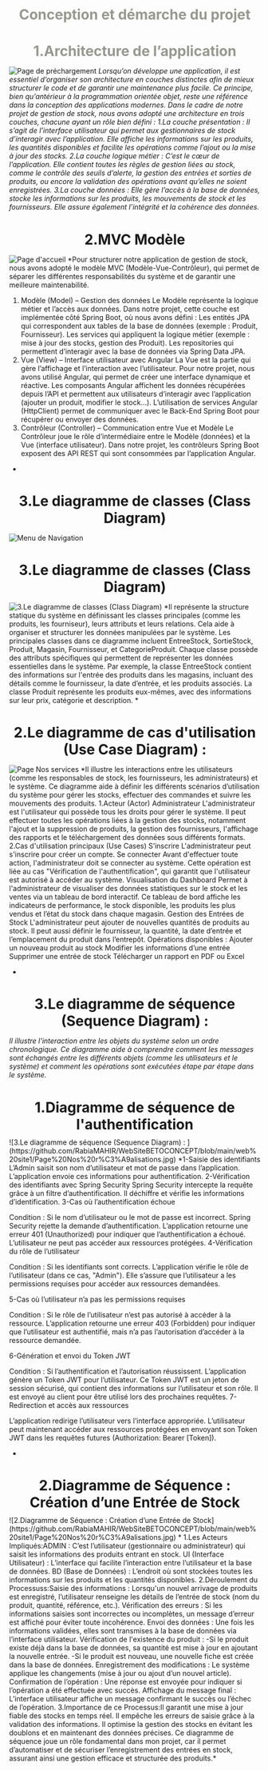 <h4 style="text-align:center; font-size:28px; margin-bottom:10px;color:#989890;">
Conception et démarche du projet </h4>
<h2 style="text-align:center; font-size:28px; margin-bottom:10px;color:#989890;">
1.Architecture de l’application </h2>


![Page de préchargement](https://github.com/RabiaMAHIR/WebSiteBETOCONCEPT/blob/38eeb0a541080286c5441299cb2f11c8dbb21868/web%20site1/Page%20de%20pr%C3%A9chargement%20.png)
*Lorsqu’on développe une application,
il est essentiel d’organiser son architecture en couches distinctes afin 
de mieux structurer le code et de garantir une maintenance plus facile. 
Ce principe, bien qu’antérieur à la programmation orientée objet, 
reste une référence dans la conception des applications modernes.
Dans le cadre de notre projet de gestion de stock, nous avons adopté une architecture en trois couches, chacune ayant un rôle bien défini :
  1.La couche présentation : Il s’agit de l’interface utilisateur qui permet aux gestionnaires de stock d’interagir avec l’application. Elle affiche les informations sur les produits, les quantités disponibles et facilite les opérations comme l’ajout ou la mise à jour des stocks.
    2.La couche logique métier : C’est le cœur de l’application. Elle contient toutes les règles de gestion liées au stock, comme le contrôle des seuils d’alerte, la gestion des entrées et sorties de produits, ou encore la validation des opérations avant qu’elles ne soient enregistrées.
    3.La couche données : Elle gère l’accès à la base de données, stocke les informations sur les produits, les mouvements de stock et les fournisseurs. Elle assure également l’intégrité et la cohérence des données.*


<h2 style="text-align:center; font-size:28px; margin-bottom:10px;">
2.MVC Modèle </h2>

![Page d'accueil ](
https://github.com/RabiaMAHIR/WebSiteBETOCONCEPT/blob/b9adb84a1533bc3ef05b0a295c0c41634fd1f92a/web%20site1/Page%20d'accueil%20.jpg)
*Pour structurer notre application de gestion de stock, nous avons adopté le modèle MVC (Modèle-Vue-Contrôleur), qui permet de séparer les différentes responsabilités du système et de garantir une meilleure maintenabilité.
1. Modèle (Model) – Gestion des données
Le Modèle représente la logique métier et l’accès aux données. Dans notre projet, cette couche est implémentée côté Spring Boot, où nous avons défini :
Les entités JPA qui correspondent aux tables de la base de données (exemple : Produit, Fournisseur).
Les services qui appliquent la logique métier (exemple : mise à jour des stocks, gestion des Produit).
Les repositories qui permettent d’interagir avec la base de données via Spring Data JPA.
2. Vue (View) – Interface utilisateur avec Angular
   La Vue est la partie qui gère l’affichage et l’interaction avec l’utilisateur. Pour notre projet, nous avons utilisé Angular, qui permet de créer une interface dynamique et réactive.
Les composants Angular affichent les données récupérées depuis l’API et permettent aux utilisateurs d’interagir avec l’application (ajouter un produit, modifier le stock…).
L’utilisation de services Angular (HttpClient) permet de communiquer avec le Back-End Spring Boot pour récupérer ou envoyer des données.
3. Contrôleur (Controller) – Communication entre Vue et Modèle
Le Contrôleur joue le rôle d’intermédiaire entre le Modèle (données) et la Vue (interface utilisateur). Dans notre projet, les contrôleurs Spring Boot exposent des API REST qui sont consommées par l’application Angular.

*



<h2 style="text-align:center; font-size:28px; margin-bottom:10px;">
3.Le diagramme de classes (Class Diagram) </h2>

![Menu de Navigation ](https://github.com/RabiaMAHIR/WebSiteBETOCONCEPT/blob/main/web%20site1/Menu%20de%20Navigation%20.png)






<h2 style="text-align:center; font-size:28px; margin-bottom:10px;">
3.Le diagramme de classes (Class Diagram)</h2>

![3.Le diagramme de classes (Class Diagram) ](https://github.com/RabiaMAHIR/WebSiteBETOCONCEPT/blob/main/web%20site1/Page%20A%20propos.jpg)
*Il représente la structure statique du système en définissant les classes principales (comme les produits, les fourniseur), leurs attributs et leurs relations. Cela aide à organiser et structurer les données manipulées par le système.
Les principales classes dans ce diagramme incluent EntreeStock, SortieStock, Produit, Magasin, Fournisseur, et CategorieProduit. Chaque classe possède des attributs spécifiques qui permettent de représenter les données essentielles dans le système. Par exemple, la classe EntreeStock contient des informations sur l'entrée des produits dans les magasins, incluant des détails comme le fournisseur, la date d’entrée, et les produits associés. La classe Produit représente les produits eux-mêmes, avec des informations sur leur prix, catégorie et description.
*




<h2 style="text-align:center; font-size:28px; margin-bottom:10px;">
2.Le diagramme de cas d'utilisation (Use Case Diagram) :</h2>

![Page Nos services](https://github.com/RabiaMAHIR/WebSiteBETOCONCEPT/blob/main/web%20site1/Page%20Nos%20services.jpg)
*Il illustre les interactions entre les utilisateurs (comme les responsables de stock, les fournisseurs, les administrateurs) et le système. Ce diagramme aide à définir les différents scénarios d’utilisation du système pour gérer les stocks, effectuer des commandes et suivre les mouvements des produits.
 1.Acteur (Actor)       Administrateur
L'administrateur est l'utilisateur qui possède tous les droits pour gérer le système. Il peut effectuer toutes les opérations liées à la gestion des stocks, notamment l'ajout et la suppression de produits, la gestion des fournisseurs, l'affichage des rapports et le téléchargement des données sous différents formats.
 2.Cas d'utilisation principaux (Use Cases)      S’inscrire
L'administrateur peut s'inscrire pour créer un compte.
      Se connecter
Avant d'effectuer toute action, l'administrateur doit se connecter au système.
Cette opération est liée au cas "Vérification de l'authentification", qui garantit que l'utilisateur est autorisé à accéder au système.
     Visualisation du Dashboard
Permet à l'administrateur de visualiser des données statistiques sur le stock et les ventes via un tableau de bord interactif.
Ce tableau de bord affiche les indicateurs de performance, le stock disponible, les produits les plus vendus et l’état du stock dans chaque magasin.
      Gestion des Entrées de Stock
L'administrateur peut ajouter de nouvelles quantités de produits au stock.
Il peut aussi définir le fournisseur, la quantité, la date d’entrée et l’emplacement du produit dans l’entrepôt.
Opérations disponibles :
Ajouter un nouveau produit au stock
Modifier les informations d’une entrée
Supprimer une entrée de stock
Télécharger un rapport en PDF ou Excel

 *




<h2 style="text-align:center; font-size:28px; margin-bottom:10px;">
3.Le diagramme de séquence (Sequence Diagram) :</h2>

*Il illustre l'interaction entre les objets du système selon un ordre chronologique. Ce diagramme aide à comprendre comment les messages sont échangés entre les différents objets (comme les utilisateurs et le système) et comment les opérations sont exécutées étape par étape dans le système.*
<h2 style="text-align:center; font-size:28px; margin-bottom:10px;">
1.Diagramme de séquence de l'authentification
</h2>
![3.Le diagramme de séquence (Sequence Diagram) : ](https://github.com/RabiaMAHIR/WebSiteBETOCONCEPT/blob/main/web%20site1/Page%20Nos%20r%C3%A9alisations.jpg)
*1-Saisie des identifiants
L’Admin saisit son nom d’utilisateur et mot de passe dans l’application.
L’application envoie ces informations pour authentification.
2-Vérification des identifiants avec Spring Security
Spring Security intercepte la requête grâce à un filtre d’authentification.
Il déchiffre et vérifie les informations d’identification.
3-Cas où l’authentification échoue

Condition : Si le nom d’utilisateur ou le mot de passe est incorrect.
Spring Security rejette la demande d’authentification.
L’application retourne une erreur 401 (Unauthorized) pour indiquer que l’authentification a échoué.
L’utilisateur ne peut pas accéder aux ressources protégées.
4-Vérification du rôle de l’utilisateur

Condition : Si les identifiants sont corrects.
L’application vérifie le rôle de l’utilisateur (dans ce cas, "Admin").
Elle s’assure que l’utilisateur a les permissions requises pour accéder aux ressources demandées.

5-Cas où l’utilisateur n’a pas les permissions requises

Condition : Si le rôle de l’utilisateur n’est pas autorisé à accéder à la ressource.
L’application retourne une erreur 403 (Forbidden) pour indiquer que l’utilisateur est authentifié, mais n’a pas l’autorisation d’accéder à la ressource demandée.

6-Génération et envoi du Token JWT

Condition : Si l’authentification et l’autorisation réussissent.
L’application génère un Token JWT pour l’utilisateur.
Ce Token JWT est un jeton de session sécurisé, qui contient des informations sur l’utilisateur et son rôle.
Il est envoyé au client pour être utilisé lors des prochaines requêtes.
7-Redirection et accès aux ressources

L’application redirige l’utilisateur vers l’interface appropriée.
L’utilisateur peut maintenant accéder aux ressources protégées en envoyant son Token JWT dans les requêtes futures (Authorization: Bearer [Token]).

*

<h2 style="text-align:center; font-size:28px; margin-bottom:10px;">
2.Diagramme de Séquence : Création d’une Entrée de Stock
</h2>
![2.Diagramme de Séquence : Création d’une Entrée de Stock](https://github.com/RabiaMAHIR/WebSiteBETOCONCEPT/blob/main/web%20site1/Page%20Nos%20r%C3%A9alisations.jpg)
* 1.Les Acteurs Impliqués:ADMIN : C’est l’utilisateur (gestionnaire ou administrateur) qui saisit les informations des produits entrant en stock.
UI (Interface Utilisateur) : L’interface qui facilite l’interaction entre l’utilisateur et la base de données.
BD (Base de Données) : L’endroit où sont stockées toutes les informations sur les produits et les quantités disponibles.
 2.Déroulement du Processuss:Saisie des informations : Lorsqu'un nouvel arrivage de produits est enregistré, l’utilisateur renseigne les détails de l’entrée de stock (nom du produit, quantité, référence, etc.).
Vérification des erreurs : Si les informations saisies sont incorrectes ou incomplètes, un message d’erreur est affiché pour éviter toute incohérence.
Envoi des données : Une fois les informations validées, elles sont transmises à la base de données via l’interface utilisateur.
Vérification de l'existence du produit :
                 -Si le produit existe déjà dans la base de données, sa quantité est mise à jour    en ajoutant la nouvelle entrée.
             -Si le produit    est nouveau, une nouvelle fiche est créée dans la base de données.
Enregistrement des modifications : Le système applique les changements (mise à jour ou ajout d’un nouvel article).
Confirmation de l’opération : Une réponse est envoyée pour indiquer si l’opération a été effectuée avec succès.
Affichage du message final : L’interface utilisateur affiche un message confirmant le succès ou l’échec de l’opération.
3.Importance de ce Processus:Il garantit une mise à jour fiable des stocks en temps réel.
Il empêche les erreurs de saisie grâce à la validation des informations.
Il optimise la gestion des stocks en évitant les doublons et en maintenant des données précises.
Ce diagramme de séquence joue un rôle fondamental dans mon projet, car il permet d’automatiser et de sécuriser l’enregistrement des entrées en stock, assurant ainsi une gestion efficace et structurée des produits.*
